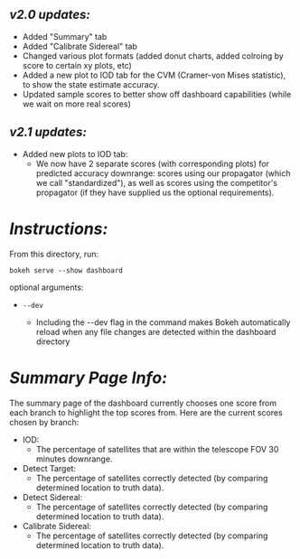 ## ***v2.0 updates:***
- Added "Summary" tab
- Added "Calibrate Sidereal" tab
- Changed various plot formats (added donut charts, added colroing by score to certain xy plots, etc)
- Added a new plot to IOD tab for the CVM (Cramer-von Mises statistic), to show the state estimate accuracy.
- Updated sample scores to better show off dashboard capabilities (while we wait on more real scores)

## ***v2.1 updates:***
- Added new plots to IOD tab: 
    - We now have 2 separate scores (with corresponding plots) for predicted accuracy downrange: scores using our propagator (which we call "standardized"), as well as scores using the competitor's propagator (if they have supplied us the optional requirements).

# ***Instructions:***

From this directory, run:

`bokeh serve --show dashboard`

optional arguments:

- `--dev` 

    - Including the --dev flag in the command makes Bokeh automatically reload 
    when any file changes are detected within the dashboard directory

# ***Summary Page Info:***

The summary page of the dashboard currently chooses one score from each branch to highlight the top scores from. Here are the current scores chosen by branch:

- IOD:
    - The percentage of satellites that are within the telescope FOV 30 minutes downrange.
- Detect Target:
    - The percentage of satellites correctly detected (by comparing determined location to truth data).
- Detect Sidereal:
    - The percentage of satellites correctly detected (by comparing determined location to truth data).
- Calibrate Sidereal:
    - The percentage of satellites correctly detected (by comparing determined location to truth data).